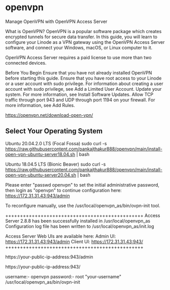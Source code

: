 # openvpn

Manage OpenVPN with OpenVPN Access Server

What is OpenVPN?
OpenVPN is a popular software package which creates encrypted tunnels for secure data transfer. In this guide, you will learn to configure your Linode as a VPN gateway using the OpenVPN Access Server software, and connect your Windows, macOS, or Linux computer to it.

OpenVPN Access Server requires a paid license to use more than two connected devices.

Before You Begin
Ensure that you have not already installed OpenVPN before starting this guide.
Ensure that you have root access to your Linode or a user account with sudo privilege. For information about creating a user account with sudo privilege, see Add a Limited User Account.
Update your system. For more information, see Install Software Updates.
Allow TCP traffic through port 943 and UDP through port 1194 on your firewall. For more information, see Add Rules.

https://openvpn.net/download-open-vpn/

Select Your Operating System
-------------------------------------------------------------------------------------------------------------------------

Ubuntu 20.04.2.0 LTS (Focal Fossa)
  sudo curl -s https://raw.githubusercontent.com/pankajthakur888/openvpn/main/install-open-vpn-ubuntu-server18.04.sh | bash

Ubuntu 18.04.5 LTS (Bionic Beaver)
  sudo curl -s https://raw.githubusercontent.com/pankajthakur888/openvpn/main/install-open-vpn-ubuntu-server20.04.sh | bash


Please enter "passwd openvpn" to set the initial
administrative password, then login as "openvpn" to continue
configuration here: https://172.31.31.43:943/admin

To reconfigure manually, use the /usr/local/openvpn_as/bin/ovpn-init tool.

+++++++++++++++++++++++++++++++++++++++++++++++
Access Server 2.8.8 has been successfully installed in /usr/local/openvpn_as
Configuration log file has been written to /usr/local/openvpn_as/init.log


Access Server Web UIs are available here:
Admin  UI: https://172.31.31.43:943/admin
Client UI: https://172.31.31.43:943/
+++++++++++++++++++++++++++++++++++++++++++++++

https://your-public-ip-address:943/admin

https://your-public-ip-address:943/

username:- openvpn
password:- root "your-username"
/usr/local/openvpn_as/bin/ovpn-init


